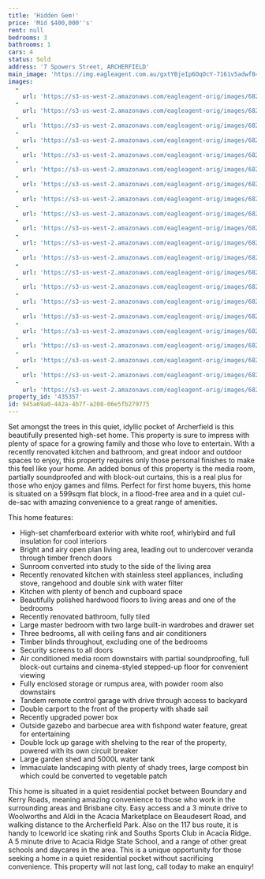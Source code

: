 ```yaml
---
title: 'Hidden Gem!'
price: 'Mid $400,000''s'
rent: null
bedrooms: 3
bathrooms: 1
cars: 4
status: Sold
address: '7 Spowers Street, ARCHERFIELD'
main_image: 'https://img.eagleagent.com.au/gxtYBjeIp6OqOcY-7161v5adwf8=/1280x854/smart/https://s3-us-west-2.amazonaws.com/eagleagent-orig/images/6823563/122124382-image-M.jpg'
images:
  -
    url: 'https://s3-us-west-2.amazonaws.com/eagleagent-orig/images/6823583/122124382-image-U.jpg'
  -
    url: 'https://s3-us-west-2.amazonaws.com/eagleagent-orig/images/6823582/122124382-image-T.jpg'
  -
    url: 'https://s3-us-west-2.amazonaws.com/eagleagent-orig/images/6823581/122124382-image-S.jpg'
  -
    url: 'https://s3-us-west-2.amazonaws.com/eagleagent-orig/images/6823580/122124382-image-R.jpg'
  -
    url: 'https://s3-us-west-2.amazonaws.com/eagleagent-orig/images/6823579/122124382-image-Q.jpg'
  -
    url: 'https://s3-us-west-2.amazonaws.com/eagleagent-orig/images/6823578/122124382-image-P.jpg'
  -
    url: 'https://s3-us-west-2.amazonaws.com/eagleagent-orig/images/6823577/122124382-image-O.jpg'
  -
    url: 'https://s3-us-west-2.amazonaws.com/eagleagent-orig/images/6823576/122124382-image-N.jpg'
  -
    url: 'https://s3-us-west-2.amazonaws.com/eagleagent-orig/images/6823575/122124382-image-L.jpg'
  -
    url: 'https://s3-us-west-2.amazonaws.com/eagleagent-orig/images/6823574/122124382-image-K.jpg'
  -
    url: 'https://s3-us-west-2.amazonaws.com/eagleagent-orig/images/6823573/122124382-image-J.jpg'
  -
    url: 'https://s3-us-west-2.amazonaws.com/eagleagent-orig/images/6823572/122124382-image-I.jpg'
  -
    url: 'https://s3-us-west-2.amazonaws.com/eagleagent-orig/images/6823571/122124382-image-H.jpg'
  -
    url: 'https://s3-us-west-2.amazonaws.com/eagleagent-orig/images/6823570/122124382-image-G.jpg'
  -
    url: 'https://s3-us-west-2.amazonaws.com/eagleagent-orig/images/6823569/122124382-image-F.jpg'
  -
    url: 'https://s3-us-west-2.amazonaws.com/eagleagent-orig/images/6823568/122124382-image-E.jpg'
  -
    url: 'https://s3-us-west-2.amazonaws.com/eagleagent-orig/images/6823567/122124382-image-D.jpg'
  -
    url: 'https://s3-us-west-2.amazonaws.com/eagleagent-orig/images/6823566/122124382-image-C.jpg'
  -
    url: 'https://s3-us-west-2.amazonaws.com/eagleagent-orig/images/6823565/122124382-image-B.jpg'
  -
    url: 'https://s3-us-west-2.amazonaws.com/eagleagent-orig/images/6823564/122124382-image-A.jpg'
  -
    url: 'https://s3-us-west-2.amazonaws.com/eagleagent-orig/images/6823563/122124382-image-M.jpg'
property_id: '435357'
id: 945a69a0-442a-4b7f-a208-06e5fb279775
---
```

Set amongst the trees in this quiet, idyllic pocket of Archerfield is this beautifully presented high-set home. This property is sure to impress with plenty of space for a growing family and those who love to entertain. With a recently renovated kitchen and bathroom, and great indoor and outdoor spaces to enjoy, this property requires only those personal finishes to make this feel like your home. An added bonus of this property is the media room, partially soundproofed and with block-out curtains, this is a real plus for those who enjoy games and films. Perfect for first home buyers, this home is situated on a 599sqm flat block, in a flood-free area and in a quiet cul-de-sac with amazing convenience to a great range of amenities.

This home features:

*  High-set chamferboard exterior with white roof, whirlybird and full insulation for cool interiors
*  Bright and airy open plan living area, leading out to undercover veranda through timber french doors
*  Sunroom converted into study to the side of the living area
*  Recently renovated kitchen with stainless steel appliances, including stove, rangehood and double sink with water filter
*  Kitchen with plenty of bench and cupboard space
*  Beautifully polished hardwood floors to living areas and one of the bedrooms
*  Recently renovated bathroom, fully tiled
*  Large master bedroom with two large built-in wardrobes and drawer set
*  Three bedrooms, all with ceiling fans and air conditioners
*  Timber blinds throughout, excluding one of the bedrooms
*  Security screens to all doors
*  Air conditioned media room downstairs with partial soundproofing, full block-out curtains and cinema-styled stepped-up floor for convenient viewing
*  Fully enclosed storage or rumpus area, with powder room also downstairs
*  Tandem remote control garage with drive through access to backyard
*  Double carport to the front of the property with shade sail
*  Recently upgraded power box
*  Outside gazebo and barbecue area with fishpond water feature, great for entertaining
*  Double lock up garage with shelving to the rear of the property, powered with its own circuit breaker
*  Large garden shed and 5000L water tank
*  Immaculate landscaping with plenty of shady trees, large compost bin which could be converted to vegetable patch

This home is situated in a quiet residential pocket between Boundary and Kerry Roads, meaning amazing convenience to those who work in the surrounding areas and Brisbane city. Easy access and a 3 minute drive to Woolworths and Aldi in the Acacia Marketplace on Beaudesert Road, and walking distance to the Archerfield Park. Also on the 117 bus route, it is handy to Iceworld ice skating rink and Souths Sports Club in Acacia Ridge. A 5 minute drive to Acacia Ridge State School, and a range of other great schools and daycares in the area. This is a unique opportunity for those seeking a home in a quiet residential pocket without sacrificing convenience. This property will not last long, call today to make an enquiry!